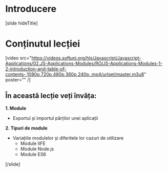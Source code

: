 # Introducere

[slide hideTitle]
# Conținutul lecției

[video src="https://videos.softuni.org/hls/Javascript/Javascript-Applications/02.JS-Applications-Modules/RO/JS-Applications-Modules-1-2-introduction-and-table-of-contents-,1080p,720p,480p,360p,240p,.mp4/urlset/master.m3u8" poster="" /]

## În această lecție veți învăța:

**1. Module**
- Exportul și importul părților unei aplicații

**2. Tipuri de module**
- Variațiile modulelor și diferitele lor cazuri de utilizare
  * Module IIFE 
  * Module Node\.js 
  * Module ES6 

[/slide]
